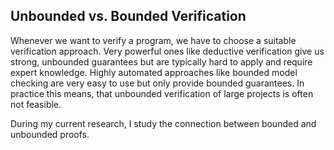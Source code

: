 ## Unbounded vs. Bounded Verification

Whenever we want to verify a program, we have to choose a suitable verification approach.
Very powerful ones like deductive verification give us strong, unbounded guarantees but are typically hard to apply and require expert knowledge.
Highly automated approaches like bounded model checking are very easy to use but only provide bounded guarantees.
In practice this means, that unbounded verification of large projects is often not feasible.

During my current research, I study the connection between bounded and unbounded proofs.

